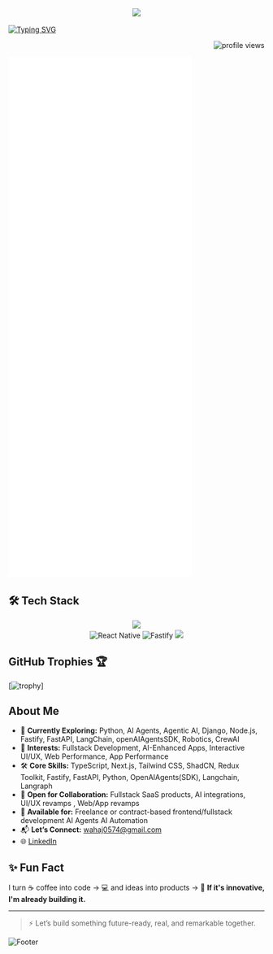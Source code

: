 
<br />
<br />

<p align="center">
  <img src="https://readme-typing-svg.herokuapp.com/?lines=Hi+I'm+Wahaj...&font=Inter&size=48" />
</p>



[![Typing SVG](https://readme-typing-svg.herokuapp.com?font=Fira+Code&size=18&pause=1000&center=true&width=800&multiline=false&color=F97316,FACC15,10B981,3B82F6,8B5CF6,E11D48&vCenter=true&lines=Agentic+AI+Engineer+%26+Full+Stack+Developer;AI-First+Product+Strategist;Helping+Startups+Launch+%26+Scale+Faster;Building+Scalable+SaaS%2C+AI+%26+Automation+Solutions)](https://github.com/WahajAliVerse)


<p align="right"> 
  <img src="https://komarev.com/ghpvc/?username=WahajAliVerse&label=Profile+Views&color=blueviolet&style=flat" alt="profile views" /> 
</p>


![Metrics](https://raw.githubusercontent.com/WahajAliVerse/WahajAliVerse/main/github-metrics.svg)




## 🛠️ Tech Stack
<p align="center">
  <img src="https://skillicons.dev/icons?i=ts,nextjs,react,nodejs,express,fastapi,python,django,tailwind,redux,mongodb,postgresql,prisma,git,github,docker" />
  <br/>
  <!-- React Native Custom Icon -->
  <img src="https://cdn.worldvectorlogo.com/logos/react-native-1.svg" width="48" height="48" alt="React Native" />
  <!-- Fastify Custom Icon -->
  <img src="https://avatars.githubusercontent.com/u/24939410?s=200&v=4" width="48" height="48" alt="Fastify" />
  <!-- OpenAI Agents SDK Custom Badge -->
  <img src="https://img.shields.io/badge/OpenAI%20Agents%20SDK-412991?style=for-the-badge&logo=openai&logoColor=white" />
</p>



## GitHub Trophies 🏆

[![trophy](https://github-trophies.vercel.app/?username=WahajAliVerse&theme=dark_lover&margin-w=4)]



## About Me
- 🌱 **Currently Exploring:** Python, AI Agents, Agentic AI, Django, Node.js, Fastify, FastAPI, LangChain, openAIAgentsSDK, Robotics, CrewAI
- 🧠 **Interests:** Fullstack Development, AI-Enhanced Apps, Interactive UI/UX, Web Performance, App Performance
- 🛠️ **Core Skills:** TypeScript, Next.js, Tailwind CSS, ShadCN, Redux Toolkit, Fastify, FastAPI, Python, OpenAIAgents(SDK), Langchain, Langraph 
- 🤝 **Open for Collaboration:** Fullstack SaaS products, AI integrations, UI/UX revamps , Web/App revamps
- 💼 **Available for:** Freelance or contract-based frontend/fullstack development AI Agents AI Automation
- 📬 **Let’s Connect:** wahaj0574@gmail.com
- 🌐 [LinkedIn](https://www.linkedin.com/in/wahaj-ali-b3b7a72b5/)
 



## ✨ Fun Fact

I turn ☕ coffee into code → 💻 and ideas into products → 🚀
**If it's innovative, I'm already building it.**

---

> ⚡ Let’s build something future-ready, real, and remarkable together.






![Footer](https://capsule-render.vercel.app/api?type=waving&color=gradient&height=60&section=footer)
